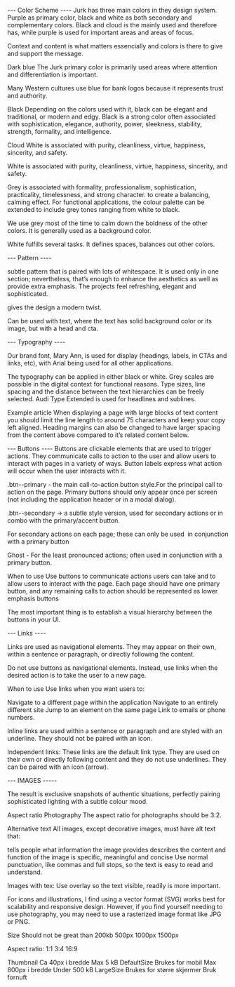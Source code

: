 --- Color Scheme ----
Jurk has three main colors in they design system. Purple as primary color, black and white as both secondary and complementary colors. 
Black and cloud is the mainly used and therefore has, while purple is used for important areas and areas of focus. 

Context and content is what matters essencially and colors is there to give and support the message. 



Dark blue
The Jurk primary color is primarily used areas where attention and  differentiation is important.

Many Western cultures use blue for bank logos because it represents trust and authority.



Black
Depending on the colors used with it, black can be elegant and traditional, or modern and edgy.
Black is a strong color often associated with sophistication, elegance, authority, power, sleekness, stability, strength, formality, and intelligence. 



Cloud
White is associated with purity, cleanliness, virtue, happiness, sincerity, and safety.

White is associated with purity, cleanliness, virtue, happiness, sincerity, and safety.

Grey is associated with formality, professionalism, sophistication, practicality, timelessness, and strong character.
 to create a balancing, calming effect.
For functional applications, the colour palette can be extended to include grey tones ranging from white to black.


We use grey most of the time to calm down the boldness of
the other colors. It is generally used as a background color.

White fulfills several tasks. It defines spaces, balances out other colors. 

--- Pattern ----

 subtle pattern that is paired with lots of whitespace. It is used only in one section; nevertheless, that’s enough to enhance the aesthetics as well as provide extra emphasis. The projects feel refreshing, elegant and sophisticated.

gives the design a modern twist.

Can be used with text, where the text has solid background color or its image, but with a head and cta.

--- Typography ----

Our brand font, Mary Ann, is used for display (headings, labels, in CTAs and links, etc), with Arial being used for all other applications.

The typography can be applied in either black or white. Grey scales are possible in the digital context for functional reasons. Type sizes, line spacing and the distance between the text hierarchies can be freely selected. Audi Type Extended is used for headlines and sublines.

Example article
When displaying a page with large blocks of text content you should limit the line length to around 75 characters and keep your copy left aligned. Heading margins can also be changed to have larger spacing from the content above compared to it’s related content below.


--- Buttons ----
Buttons are clickable elements that are used to trigger actions. They communicate calls to action to the user and allow users to interact with pages in a variety of ways. Button labels express what action will occur when the user interacts with it.

.btn--primary - the main call-to-action button style.For the principal call to action on the page. Primary buttons should only appear once per screen (not including the application header or in a modal dialog).

.btn--secondary → a subtle style version, used for secondary actions or in combo with the primary/accent button.

For secondary actions on each page; these can only be used  in conjunction with a primary button

Ghost - For the least pronounced actions; often used in conjunction with a primary button.

When to use
Use buttons to communicate actions users can take and to allow users to interact with the page. Each page should have one primary button, and any remaining calls to action should be represented as lower emphasis buttons


The most important thing is to establish a visual hierarchy between the buttons in your UI. 

--- Links ----

Links are used as navigational elements. They may appear on their own, within a sentence or paragraph, or directly following the content.


Do not use buttons as navigational elements. Instead, use links when the desired action is to take the user to a new page.

When to use
Use links when you want users to:

Navigate to a different page within the application
Navigate to an entirely different site
Jump to an element on the same page
Link to emails or phone numbers.

Inline links are used within a sentence or paragraph and are styled with an underline. They should not be paired with an icon.

Independent links:
These links are the default link type. They are used on their own or directly following content and they do not use underlines. They can be paired with an icon (arrow).

--- IMAGES -----

The result is exclusive snapshots of authentic situations, perfectly pairing sophisticated lighting with a subtle colour mood.

Aspect ratio
Photography
The aspect ratio for photographs should be 3:2.

Alternative text
All images, except decorative images, must have alt text that:

tells people what information the image provides
describes the content and function of the image
is specific, meaningful and concise
Use normal punctuation, like commas and full stops, so the text is easy to read and understand.

Images with tex:
Use overlay so the text visible, readily is more important.

For icons and illustrations, I find using a vector format (SVG) works best for scalability and responsive design. However, if you find yourself needing to use photography, you may need to use a rasterized image format like JPG or PNG.

Size
Should not be great than 200kb
500px
1000px
1500px

Aspect ratio:
1:1
3:4
16:9

Thumbnail
Ca 40px i bredde
Max 5 kB
DefaultSize
Brukes for mobil
Max 800px i bredde
Under 500 kB
LargeSize
Brukes for større skjermer
Bruk fornuft
